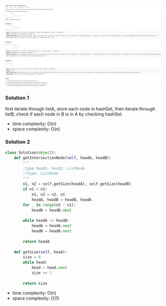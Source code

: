 ![](../images/160.png)
### Solution 1
first iterate through listA, store each node in hashSet, then iterate through listB, check if each node in B is in A by checking hashSet.
+ time complexity: O(n)
+ space complexity: O(n)
### Solution 2
```python
class Solution(object):
    def getIntersectionNode(self, headA, headB):
        """
        :type head1, head1: ListNode
        :rtype: ListNode
        """
        n1, n2 = self.getSize(headA), self.getSize(headB)
        if n1 > n2:
            n1, n2 = n2, n1
            headA, headB = headB, headA
        for _ in range(n2 - n1):
            headB = headB.next
        
        while headA != headB:
            headA = headA.next
            headB = headB.next
        
        return headA
        
    def getSize(self, head):
        size = 0
        while head:
            head = head.next
            size += 1
        
        return size
```
+ time complexity: O(n)
+ space complexity: O(1)